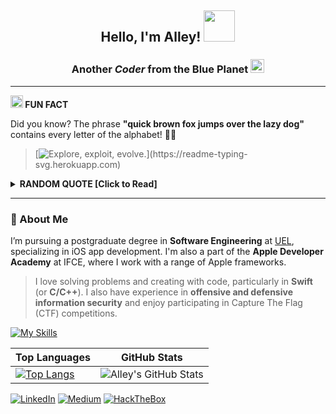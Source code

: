 <h2 align="center"> 
  Hello, I'm Alley! <img src="https://media.giphy.com/media/mGcNjsfWAjY5AEZNw6/giphy.gif" width="50"> 
</h2>
<h3 align="center">Another <i>Coder</i> from the Blue Planet <img src="https://github.com/All3yp/All3yp/assets/29764688/690ff4d9-53ee-4ed8-bdad-b66b360339cc" width="22" /> </h3>

---

**<img src="https://emojis.slackmojis.com/emojis/images/1520808873/3643/cool-doge.gif?1520808873" width="20" /> FUN FACT**

Did you know? The phrase **"quick brown fox jumps over the lazy dog"** contains every letter of the alphabet! 🦊🐶

> [![Explore, exploit, evolve.](https://readme-typing-svg.herokuapp.com?font=Iosevka&size=20&color=00008B&width=410&height=45&lines=Explore,+exploit,+evolve.)](https://readme-typing-svg.herokuapp.com)

<details>
  <summary><b>RANDOM QUOTE [Click to Read]</b></summary>
  
  [![Readme Quotes](https://quotes-github-readme.vercel.app/api?type=horizontal&theme=dracula)](https://github.com/piyushsuthar/github-readme-quotes)
</details>

---

### 🌱 About Me

I’m pursuing a postgraduate degree in **Software Engineering** at [UEL](https://portal.uel.br/home/), specializing in iOS app development. I'm also a part of the **Apple Developer Academy** at IFCE, where I work with a range of Apple frameworks.

> I love solving problems and creating with code, particularly in **Swift** (or **C/C++**). I also have experience in **offensive and defensive information security** and enjoy participating in Capture The Flag (CTF) competitions.

[![My Skills](https://skillicons.dev/icons?i=apple,c,cpp,flutter,rust,py)](https://skillicons.dev)


| Top Languages | GitHub Stats |
| --- | --- |
| [![Top Langs](https://github-readme-stats.vercel.app/api/top-langs/?username=all3yp&layout=compact&theme=nord)](https://github.com/anuraghazra/github-readme-stats) | ![Alley's GitHub Stats](https://github-readme-stats.vercel.app/api?username=all3yp&show_icons=true&title_color=fff&icon_color=4476D7&text_color=9f9f9f&bg_color=151515) |


[![LinkedIn](https://img.shields.io/badge/LinkedIn-Alley-4476D7)](https://www.linkedin.com/in/alley-pereira/)
[![Medium](https://img.shields.io/badge/Medium-Alley-4476D7)](https://medium.com/@alleypereira)
[![HackTheBox](https://img.shields.io/badge/HackTheBox-Alley-4476D7)](https://app.hackthebox.com/profile/63790)


